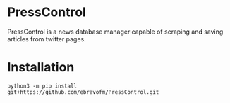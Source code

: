 # PressControl

PressControl is a news database manager capable of scraping and saving articles from twitter pages. 

# Installation

```
python3 -m pip install git+https://github.com/ebravofm/PressControl.git
```